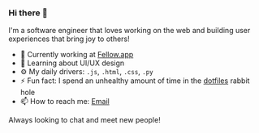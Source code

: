 ### Hi there 👋

I'm a software engineer that loves working on the web and building user experiences that bring joy to others!

- 🔭 Currently working at [Fellow.app](https://fellow.app)
- 🌱 Learning about UI/UX design
- ⚙️ My daily drivers: `.js`, `.html`, `.css`, `.py`
- ⚡ Fun fact: I spend an unhealthy amount of time in the [dotfiles](https://dotfiles.github.io/) rabbit hole
- 📫 How to reach me: [Email](mailto:hamza.basrai@gmail.com)

Always looking to chat and meet new people!
